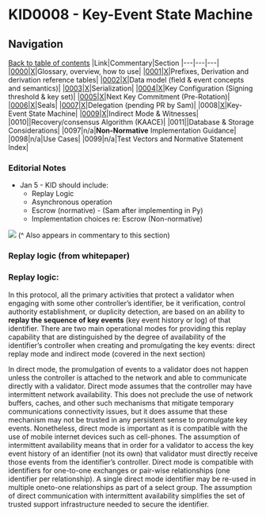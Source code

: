 # KID0008 - Key-Event State Machine

## Navigation

[Back to table of contents](readme.md)
|Link|Commentary|Section
|---|---|---|
|[0000](kid0000.md)|[X](kid0000Comment.md)|Glossary, overview, how to use|
|[0001](kid0001.md)|[X](kid0001Comment.md)|Prefixes, Derivation and derivation reference tables|
|[0002](kid0002.md)|[X](kid0002Comment.md)|Data model (field & event concepts and semantics)|
|[0003](kid0003.md)|[X](kid0003Comment.md)|Serialization|
|[0004](kid0004.md)|[X](kid0004Comment.md)|Key Configuration (Signing threshold & key set)|
|[0005](kid0005.md)|[X](kid0005Comment.md)|Next Key Commitment (Pre-Rotation)|
|[0006](kid0006.md)|[X](kid0006Comment.md)|Seals|
|[0007](kid0007.md)|[X](kid0007Comment.md)|Delegation (pending PR by Sam)|
|0008|[X](kid0008Comment.md)|Key-Event State Machine|
|[0009](kid0009.md)|[X](kid0009Comment.md)|Indirect Mode & Witnesses|
|0010||Recovery/consensus Algorithm (KAACE)|
|0011||Database & Storage Considerations|
|0097|n/a|**Non-Normative** Implementation Guidance|
|0098|n/a|Use Cases|
|0099|n/a|Test Vectors and Normative Statement Index|

### Editorial Notes

- Jan 5 - KID should include:
    - Replay Logic         
    - Asynchronous operation
    - Escrow (normative) - (Sam after implementing in Py)
    - Implementation choices re: Escrow (Non-normative)

![](https://i.imgur.com/fsdirH6.png)
(^ Also appears in commentary to this section)

### Replay logic (from whitepaper)

### Replay logic:

In this protocol, all the primary activities that protect a validator when engaging with some other controller’s identifier, be it verification, control authority establishment, or duplicity detection, are based on an ability to **replay the sequence of key events** (key event history or log) of that identifier. There are two main operational modes for providing this replay capability that are distinguished by the degree of availability of the identifier’s controller when creating and promulgating the key events:  direct replay mode and indirect mode (covered in the next section)

In direct mode, the promulgation of events to a validator does not happen unless the controller is attached to the network and able to communicate directly with a validator. Direct mode assumes that the controller may have intermittent network availability. This does not preclude the use of network buffers, caches, and other such mechanisms that mitigate temporary communications connectivity issues, but it does assume that these mechanism may not be trusted in any persistent sense to promulgate key events. Nonetheless, direct mode is important as it is compatible with the use of mobile internet devices such as cell-phones. The assumption of intermittent availability means that in order for a validator to access the key event history of an identifier (not its own) that validator must directly receive those events from the identifier’s controller. Direct mode is compatible with identifiers for one-to-one exchanges or pair-wise relationships (one identifier per relationship). A single direct mode identifier may be re-used in multiple oneto-one relationships as part of a select group. The assumption of direct communication with intermittent availability simplifies the set of trusted support infrastructure needed to secure the identifier.

